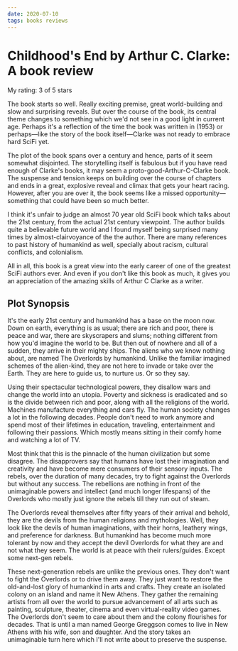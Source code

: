 ```yaml
---
date: 2020-07-10
tags: books reviews
---
```


# Childhood's End by Arthur C. Clarke: A book review

My rating: 3 of 5 stars

The book starts so well. Really exciting premise, great world-building and slow and surprising reveals. But over the course of the book, its central theme changes to something which we'd not see in a good light in current age. Perhaps it's a reflection of the time the book was written in (1953) or perhaps—like the story of the book itself—Clarke was not ready to embrace hard SciFi yet.

The plot of the book spans over a century and hence, parts of it seem somewhat disjointed. The storytelling itself is fabulous but if you have read enough of Clarke's books, it may seem a proto-good-Arthur-C-Clarke book. The suspense and tension keeps on building over the course of chapters and ends in a great, explosive reveal and climax that gets your heart racing. However, after you are over it, the book seems like a missed opportunity—something that could have been so much better.

I think it's unfair to judge an almost 70 year old SciFi book which talks about the 21st century, from the actual 21st century viewpoint. The author builds quite a believable future world and I found myself being surprised many times by almost-clairvoyance of the the author. There are many references to past history of humankind as well, specially about racism, cultural conflicts, and colonialism.

All in all, this book is a great view into the early career of one of the greatest SciFi authors ever. And even if you don't like this book as much, it gives you an appreciation of the amazing skills of Arthur C Clarke as a writer.

## Plot Synopsis

It's the early 21st century and humankind has a base on the moon now. Down on earth, everything is as usual; there are rich and poor, there is peace and war, there are skyscrapers and slums; nothing different from how you'd imagine the world to be. But then out of nowhere and all of a sudden, they arrive in their mighty ships. The aliens who we know nothing about, are named The Overlords by humankind. Unlike the familiar imagined schemes of the alien-kind, they are not here to invade or take over the Earth. They are here to guide us, to nurture us. Or so they say. 

Using their spectacular technological powers, they disallow wars and change the world into an utopia. Poverty and sickness is eradicated and so is the divide between rich and poor, along with all the religions of the world. Machines manufacture everything and cars fly. The human society changes a lot in the following decades. People don't need to work anymore and spend most of their lifetimes in education, traveling, entertainment and following their passions. Which mostly means sitting in their comfy home and watching a lot of TV.

Most think that this is the pinnacle of the human civilization but some disagree. The disapprovers say that humans have lost their imagination and creativity and have become mere consumers of their sensory inputs. The rebels, over the duration of many decades, try to fight against the Overlords but without any success. The rebellions are nothing in front of the unimaginable powers and intellect (and much longer lifespans) of the Overlords who mostly just ignore the rebels till they run out of steam.

The Overlords reveal themselves after fifty years of their arrival and behold, they are the devils from the human religions and mythologies. Well, they look like the devils of human imaginations, with their horns, leathery wings, and preference for darkness. But humankind has become much more tolerant by now and they accept the devil Overlords for what they are and not what they seem. The world is at peace with their rulers/guides. Except some next-gen rebels.

These next-generation rebels are unlike the previous ones. They don't want to fight the Overlords or to drive them away. They just want to restore the old-and-lost glory of humankind in arts and crafts. They create an isolated colony on an island and name it New Athens. They gather the remaining artists from all over the world to pursue advancement of all arts such as painting, sculpture, theater, cinema and even virtual-reality video games. The Overlords don't seem to care about them and the colony flourishes for decades. That is until a man named George Greggson comes to live in New Athens with his wife, son and daughter. And the story takes an unimaginable turn here which I'll not write about to preserve the suspense.
